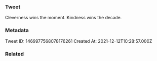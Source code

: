 ### Tweet
Cleverness wins the moment. Kindness wins the decade.

### Metadata
Tweet ID: 1469977568078176261
Created At: 2021-12-12T10:28:57.000Z

### Related

